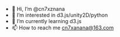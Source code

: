 - 👋 Hi, I’m @cn7xznana
- 👀 I’m interested in d3.js/unity2D/python
- 🌱 I’m currently learning d3.js
- 📫 How to reach me cn7xanana@163.com

<!---
cn7xznana/cn7xznana is a ✨ special ✨ repository because its `README.md` (this file) appears on your GitHub profile.
You can click the Preview link to take a look at your changes.
--->
